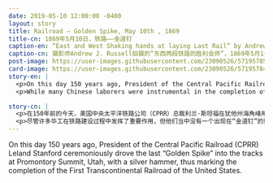 ```yaml
---
date: 2019-05-10 12:00:00 -0400
layout: story
title: Railroad – Golden Spike, May 10th , 1869
title-cn: 1869年5月10日，铁路——金道钉
caption-en: “East and West Shaking hands at laying Last Rail” by Andrew J. Russell on May 10, 1869 at Promontory Summit, Utah, displayed<br>at the Museum of Chinese in America (MOCA) core exhibition, Courtesy of the Union Pacific Railroad Museum
caption-cn: 摄影师Andrew J. Russell拍摄的“东西两段铁路的胜利会师”，1869年5月10日，犹他州海角峰，美国华人博物馆（MOCA）核<br>心展览展出图片，联合太平洋铁路博物馆馆藏
post-image: https://user-images.githubusercontent.com/23090526/57195785-886f1d80-6f24-11e9-8ffc-7497f29be103.jpg
card-image: https://user-images.githubusercontent.com/23090526/57195784-86a55a00-6f24-11e9-94fa-6c635c3f52a2.jpg
story-en: |
  <p>On this day 150 years ago, President of the Central Pacific Railroad (CPRR) Leland Stanford ceremoniously drove the last “Golden Spike” into the tracks at Promontory Summit, Utah, with a silver hammer, thus marking the completion of the First Transcontinental Railroad of the United States. The coast-to-coast line consisted of 1,912 miles of continuous railroad and connected an existing eastern rail network with the Pacific Coast in San Francisco Bay. The railroad would revolutionize the American economy, especially settlement of the West, and prove historic for the Chinese American community. Some of the 10,000-15,000 Chinese laborers who had worked on the railroad continued with the CPRR, repairing faulty tracks that had been built too hastily, or transferred to other railroad companies. While some returned to China, many began to work in local agriculture, mining, logging, and other construction or moved to cities like San Francisco, Sacramento, or smaller cities in the Sierras to enter domestic service or manufacturing, expanding burgeoning Chinatown communities.</p>
  <p>While many Chinese laborers were instrumental in the completion of the railroad none were present in the photograph of the “Golden Spike.”</p>

story-cn: |
  <p>在150年前的今天，美国中央太平洋铁路公司（CPRR）总裁利兰·斯坦福在犹他州海角峰用银锤隆重地将最后一根“金道钉”钉入铁轨，标志着美国第一条横贯大陆的铁路完工。这条从东海岸到西海岸的铁路线全长1912英里，将旧金山湾的太平洋海岸与已有的东部铁路网联结起来。这条铁路的建成使美国经济发生了革命性的变化，尤其是西部的产业，并证明了美国华人的历史贡献。在这条铁路上工作的1万至1.5万名中国工人中，有一部分人继续在中央太平洋铁路公司工作，修复那些修建得过于仓促的有问题的路段，或转移到了其它的铁路公司。虽然也有一些人回到了中国，但许多人开始在当地的农业、矿采、伐木和其它建筑行业工作，或者搬到旧金山、萨克拉门托等城市，或塞拉斯等较小的城市从事家政服务或制造业，扩大了蓬勃发展的唐人街社区。</p>
  <p>尽管许多华工在铁路建设过程中发挥了重要作用，但他们当中没有一个出现在“金道钉”的照片中。</p>
---
```


On this day 150 years ago, President of the Central Pacific Railroad (CPRR) Leland Stanford ceremoniously drove the last “Golden Spike” into the tracks at Promontory Summit, Utah, with a silver hammer, thus marking the completion of the First Transcontinental Railroad of the United States.
